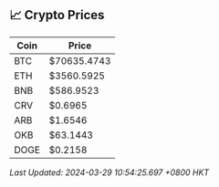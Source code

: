 ## 📈 Crypto Prices

| Coin | Price |
| ---- | ----- |
| BTC | $70635.4743 |
| ETH | $3560.5925 |
| BNB | $586.9523 |
| CRV | $0.6965 |
| ARB | $1.6546 |
| OKB | $63.1443 |
| DOGE | $0.2158 |

_Last Updated: 2024-03-29 10:54:25.697 +0800 HKT_